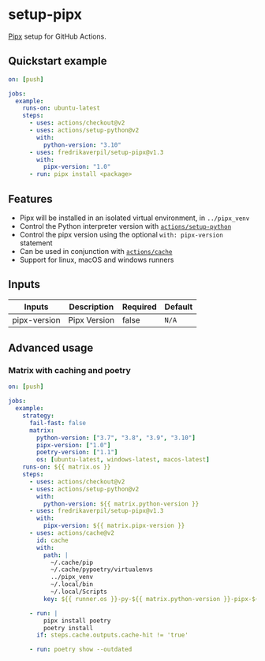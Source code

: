 # setup-pipx

[Pipx](https://github.com/pypa/pipx) setup for GitHub Actions.

## Quickstart example

```yaml
on: [push]

jobs:
  example:
    runs-on: ubuntu-latest
    steps:
      - uses: actions/checkout@v2
      - uses: actions/setup-python@v2
        with:
          python-version: "3.10"
      - uses: fredrikaverpil/setup-pipx@v1.3
        with:
          pipx-version: "1.0"
      - run: pipx install <package>
```

## Features

- Pipx will be installed in an isolated virtual environment, in `../pipx_venv`
- Control the Python interpreter version with [`actions/setup-python`](https://github.com/actions/setup-python)
- Control the pipx version using the optional `with: pipx-version` statement
- Can be used in conjunction with [`actions/cache`](https://github.com/actions/cache)
- Support for linux, macOS and windows runners

## Inputs

| Inputs       | Description  | Required | Default |
| ------------ | ------------ | -------- | ------- |
| pipx-version | Pipx Version | false    | `N/A`   |

## Advanced usage

### Matrix with caching and poetry

```yaml
on: [push]

jobs:
  example:
    strategy:
      fail-fast: false
      matrix:
        python-version: ["3.7", "3.8", "3.9", "3.10"]
        pipx-version: ["1.0"]
        poetry-version: ["1.1"]
        os: [ubuntu-latest, windows-latest, macos-latest]
    runs-on: ${{ matrix.os }}
    steps:
      - uses: actions/checkout@v2
      - uses: actions/setup-python@v2
        with:
          python-version: ${{ matrix.python-version }}
      - uses: fredrikaverpil/setup-pipx@v1.3
        with:
          pipx-version: ${{ matrix.pipx-version }}
      - uses: actions/cache@v2
        id: cache
        with:
          path: |
            ~/.cache/pip
            ~/.cache/pypoetry/virtualenvs
            ../pipx_venv
            ~/.local/bin
            ~/.local/Scripts
          key: ${{ runner.os }}-py-${{ matrix.python-version }}-pipx-${{ matrix.pipx-version }}-poetry-${{ matrix.poetry-version }}-${{ hashFiles('poetry.lock') }}

      - run: |
          pipx install poetry
          poetry install
        if: steps.cache.outputs.cache-hit != 'true'

      - run: poetry show --outdated
```
